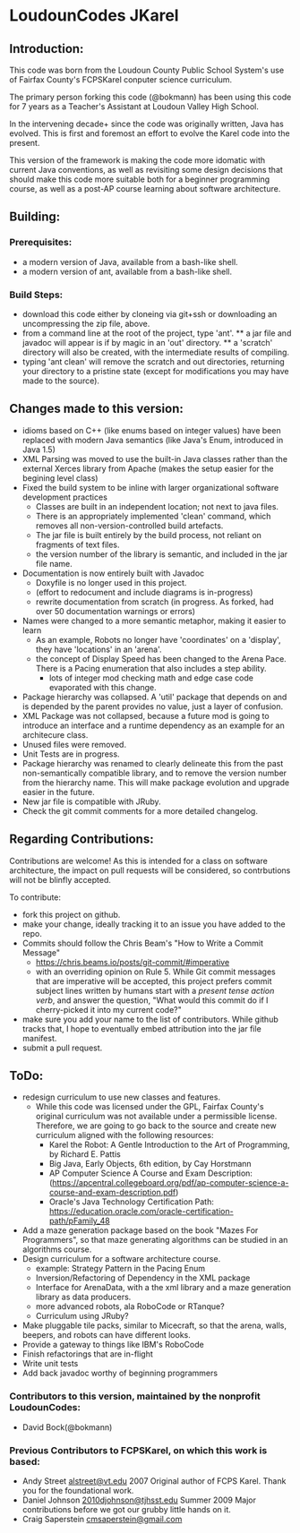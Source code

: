 # LoudounCodes JKarel

## Introduction:
This code was born from the Loudoun County Public School System's use of Fairfax County's FCPSKarel conputer science curriculum.

The primary person forking this code (@bokmann) has been using this code for 7 years as a Teacher's Assistant at Loudoun Valley High School.

In the intervening decade+ since the code was originally written, Java has evolved.  This is first and foremost an effort to evolve the Karel code into the present.

This version of the framework is making the code more idomatic with current Java conventions, as well as revisiting some design decisions that should make this code more suitable both for a beginner programming course, as well as a post-AP course learning about software architecture.

## Building:
### Prerequisites:
* a modern version of Java, available from a bash-like shell.
* a modern version of ant, available from a bash-like shell.
### Build Steps:
* download this code either by cloneing via git+ssh or downloading an uncompressing the zip file, above.
* from a command line at the root of the project, type 'ant'.
** a jar file and javadoc will appear is if by magic in an 'out' directory.
** a 'scratch' directory will also be created, with the intermediate results of compiling.
* typing 'ant clean' will remove the scratch and out directories, returning your directory to a pristine state (except for modifications you may have made to the source).
## Changes made to this version:
* idioms based on C++ (like enums based on integer values) have been replaced with modern Java semantics (like Java's Enum, introduced in Java 1.5)
* XML Parsing was moved to use the built-in Java classes rather than the external Xerces library from Apache (makes the setup easier for the begining level class)
* Fixed the build system to be inline with larger organizational software development practices
  * Classes are built in an independent location; not next to java files.
  * There is an appropriately implemented 'clean' command, which removes all non-version-controlled build artefacts.
  * The jar file is built entirely by the build process, not reliant on fragments of text files.
  * the version number of the library is semantic, and included in the jar file name.
* Documentation is now entirely built with Javadoc
  * Doxyfile is no longer used in this project.
  * (effort to redocument and include diagrams is in-progress)
  * rewrite documentation from scratch (in progress. As forked, had over 50 documentation warnings or errors)
* Names were changed to a more semantic metaphor, making it easier to learn
  * As an example, Robots no longer have 'coordinates' on a 'display', they have 'locations' in an 'arena'.
  * the concept of Display Speed has been changed to the Arena Pace.  There is a Pacing enumeration that also includes a step ability.
    * lots of integer mod checking math and edge case code evaporated with this change.
* Package hierarchy was collapsed.  A 'util' package that depends on and is depended by the parent provides no value, just a layer of confusion.
* XML Package was not collapsed, because a future mod is going to introduce an interface and a runtime dependency as an example for an architecure class.
* Unused files were removed.
* Unit Tests are in progress.
* Package hierarchy was renamed to clearly delineate this from the past non-semantically compatible library, and to remove the version number from the hierarchy name. This will make package evolution and upgrade easier in the future.
* New jar file is compatible with JRuby.
* Check the git commit comments for a more detailed changelog.

## Regarding Contributions:
Contributions are welcome!  As this is intended for a class on software architecture, the impact on pull requests will be considered, so contrbutions will not be blinfly accepted.

To contribute:
* fork this project on github.
* make your change, ideally tracking it to an issue you have added to the repo.
* Commits should follow the Chris Beam's "How to Write a Commit Message"
  * https://chris.beams.io/posts/git-commit/#imperative
  * with an overriding opinion on Rule 5.  While Git commit messages that are imperative will be accepted, this project prefers commit subject lines written by humans start with a *present tense action verb*, and answer the question, "What would this commit do if I cherry-picked it into my current code?"
* make sure you add your name to the list of contributors.  While github tracks that, I hope to eventually embed attribution into the jar file manifest.
* submit a pull request.

## ToDo:
* redesign curriculum to use new classes and features.
  * While this code was licensed under the GPL, Fairfax County's original curriculum was not available under a permissible license. Therefore, we are going to go back to the source and create new curriculum aligned with the following resources:
    * Karel the Robot: A Gentle Introduction to the Art of Programming, by Richard E. Pattis
    * Big Java, Early Objects, 6th edition, by Cay Horstmann
    * AP Computer Science A Course and Exam Description: (https://apcentral.collegeboard.org/pdf/ap-computer-science-a-course-and-exam-description.pdf)
    * Oracle's Java Technology Certification Path: https://education.oracle.com/oracle-certification-path/pFamily_48
* Add a maze generation package based on the book "Mazes For Programmers", so that maze generating algorithms can be studied in an algorithms course.
* Design curriculum for a software architecture course.
  * example: Strategy Pattern in the Pacing Enum
  * Inversion/Refactoring of Dependency in the XML package
  * Interface for ArenaData, with a the xml library and a maze generation library as data producers.
  * more advanced robots, ala RoboCode or RTanque?
  * Curriculum using JRuby?
* Make pluggable tile packs, similar to Micecraft, so that the arena, walls, beepers, and robots can have different looks.
* Provide a gateway to things like IBM's RoboCode
* Finish refactorings that are in-flight
* Write unit tests
* Add back javadoc worthy of beginning programmers

### Contributors to this version, maintained by the nonprofit LoudounCodes:
* David Bock(@bokmann)

### Previous Contributors to FCPSKarel, on which this work is based:

* Andy Street <alstreet@vt.edu> 2007 Original author of FCPS Karel. Thank you for the foundational work.
* Daniel Johnson <2010djohnson@tjhsst.edu> Summer 2009 Major contributions before we got our grubby little hands on it.
* Craig Saperstein <cmsaperstein@gmail.com>
